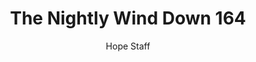 ---
image: /assets/img/nwd/164_nwd_john_16_27_nlt.png
title: The Nightly Wind Down 164
categories:
  - The Nightly Wind Down
author: Hope Staff
notes: The Nightly Wind Down 164
embed: >-
  EMBED_GOES_HERE
transcript: >-
  SOME LINES OF TEXT START HERE
---